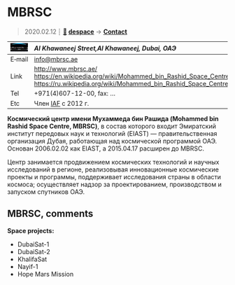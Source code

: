 # MBRSC
> 2020.02.12 ┊ **[🚀](../index/index.md) [despace](index.md)** → **[Contact](contact.md)**

|[![](f/contact/m/mbrsc_logo1_thumb.jpg)](f/contact/m/mbrsc_logo1.png)|*Al Khawaneej Street,Al Khawaneej, Dubai, ОАЭ*|
|:--|:--|
|E‑mail| <info@mbrsc.ae> |
|Link| <http://www.mbrsc.ae/><br> <https://en.wikipedia.org/wiki/Mohammed_bin_Rashid_Space_Centre><br> <https://ru.wikipedia.org/wiki/Mohammed_bin_Rashid_Space_Centre> |
|Tel| +971(4)607-12-00, fax: … |
|Etc| Член [IAF](zz_iaf.md) с 2012 г. |

**Космический центр имени Мухаммеда бин Рашида (Mohammed bin Rashid Space Centre, MBRSC)**, в состав которого входит Эмиратский институт передовых наук и технологий (EIAST) — правительственная организация Дубая, работающая над космической программой ОАЭ. Основан 2006.02.02 как EIAST, а 2015.04.17 расширен до MBRSC.

Центр занимается продвижением космических технологий и научных исследований в регионе, реализовывая инновационные космические проекты и программы, поддерживает исследования страны в области космоса; осуществляет надзор за проектированием, производством и запуском спутников ОАЭ.


<p style="page-break-after:always"> </p>

## MBRSC, comments
**Space projects:**

   - DubaiSat-1
   - DubaiSat-2
   - KhalifaSat
   - Nayif-1
   - Hope Mars Mission
